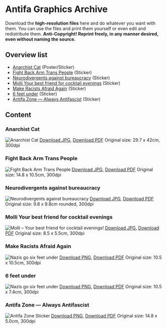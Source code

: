 # Antifa Graphics Archive

Download the **high-resolution files** here and do whatever you want with them. You can use the files and print them yourself or even edit and redistribute them.
**Anti-Copyright! Reprint freely, in any manner desired, even without naming the source.**


## Overview list

* [Anarchist Cat](#anarchist-cat) (Poster/Sticker)
* [Fight Back Arm Trans People](#fight-back-arm-trans-people) (Sticker)
* [Neurodivergents against bureaucracy](#neurodivergents-against-bureaucracy) (Sticker)
* [Molli Your best friend for cocktail evenings](#molli-your-best-friend-for-cocktail-evenings) (Sticker)
* [Make Racists Afraid Again](#make-racists-afraid-again) (Sticker)
* [6 feet under](#6-feet-under) (Sticker)
* [Antifa Zone — Always Antifascist](#antifa-zone--always-antifascist) (Sticker)

## Content

### Anarchist Cat
![Anarchist Cat](files/anarchist-cat/anarchist_cat.jpg)
[Download JPG](https://github.com/antifagraphics/antifagraphics.github.io/raw/main/files/anarchist-cat/anarchist_cat.jpg), [Download PDF](https://github.com/antifagraphics/antifagraphics.github.io/raw/main/files/anarchist-cat/anarchist_cat.pdf) Original size: 29.7 x 42cm, 300dpi

### Fight Back Arm Trans People
![Fight Back Arm Trans People](files/fightbackarmtranspeople/fightbackarmtrans.jpg)
[Download JPG](https://github.com/antifagraphics/antifagraphics.github.io/raw/main/files/fightbackarmtranspeople/fightbackarmtrans.jpg), [Download PDF](https://github.com/antifagraphics/antifagraphics.github.io/raw/main/files/fightbackarmtranspeople/fightbackarmtrans.pdf) Original size: 14.8 x 10.5cm, 300dpi

### Neurodivergents against bureaucracy
![Neurodivergents against bureaucracy](files/neurodivergentsagainstbureaucracy/neurodivergents_against_bureaucracy.jpg)
[Download JPG](https://github.com/antifagraphics/antifagraphics.github.io/raw/main/files/neurodivergentsagainstbureaucracy/neurodivergents_against_bureaucracy.jpg), [Download PDF](https://github.com/antifagraphics/antifagraphics.github.io/raw/main/files/neurodivergentsagainstbureaucracy/neurodivergents_against_bureaucracy.pdf) Original size: 9.8 x 9.8cm rounded, 300dpi

### Molli Your best friend for cocktail evenings
![Molli – Your best friend for cocktail evenings!](files/molli/molli_your_best_friend.jpg)
[Download JPG](https://github.com/antifagraphics/antifagraphics.github.io/raw/main/files/molli/molli_your_best_friend.jpg), [Download PDF](https://github.com/antifagraphics/antifagraphics.github.io/raw/main/files/molli/molli_your_best_friend.pdf) Original size: 8.5 x 5.5cm, 300dpi

### Make Racists Afraid Again
![Nazis go six feet under](files/makeracistsafraid/makeracistsafraid.jpg)
[Download PNG](https://github.com/antifagraphics/antifagraphics.github.io/raw/main/files/makeracistsafraid/makeracistsafraid.jpg), [Download PDF](https://github.com/antifagraphics/antifagraphics.github.io/raw/main/files/makeracistsafraid/makeracistsafraid.pdf) Original size: 10.5 x 10.5cm, 300dpi

### 6 feet under
![Nazis go six feet under](files/sixfeetunder/sixfeetunder.png)
[Download PNG](https://github.com/antifagraphics/antifagraphics.github.io/raw/main/files/sixfeetunder/sixfeetunder.png), [Download PDF](https://github.com/antifagraphics/antifagraphics.github.io/raw/main/files/sixfeetunder/sixfeetunder.pdf) Original size: 10.5 x 7.4cm, 300dpi

### Antifa Zone — Always Antifascist
![Antifa Zone Sticker](files/antifazone/antifazone.png)
[Download PNG](https://github.com/antifagraphics/antifagraphics.github.io/raw/main/files/antifazone/antifazone.png), [Download PDF](https://github.com/antifagraphics/antifagraphics.github.io/raw/main/files/antifazone/antifazone.pdf) Original size: 14.8 x 5.0cm, 300dpi
